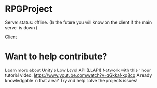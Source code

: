 # RPGProject

Server status: offline. (In the future you will know on the client if the main server is down.)

[Client](https://github.com/valkyrienyanko/RPGProject/releases)

# Want to help contribute?

Learn more about Unity's Low Level API (LLAPI) Network with this 1 hour tutorial video. https://www.youtube.com/watch?v=qGkkaNkq8co
Already knowledgable in that area? Try and help solve the projects issues!
